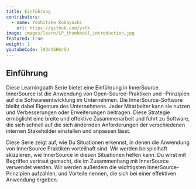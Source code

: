 ```yaml
---
title: Einführung
contributors:
  - name: Yoshitake Kobayashi
    url: https://github.com/ystk
image: images/learn/LP_thumbnail_introduction.jpg
featured: true
weight: 1
youtubeCode: l93ohSHhr5U
---
```

<div class="sect1">
<h2 id="_einführung">Einführung</h2>
<div class="sectionbody">
<div class="paragraph">
<p>Diese Learningpath Serie bietet eine Einführung in InnerSource.
InnerSource ist die Anwendung von Open-Source-Praktiken und -Prinzipien auf die Softwareentwicklung im Unternehmen.
Die InnerSource-Software bleibt dabei Eigentum des Unternehmens. Jeder Mitarbeiter kann sie nutzen und Verbesserungen oder Erweiterungen beitragen.
Diese Strategie ermöglicht eine breite und effektive Zusammenarbeit und führt zu Software, die sich schnell auf die sich ändernden Anforderungen der verschiedenen internen
Stakeholder einstellen und anpassen lässt.</p>
</div>
<div class="paragraph">
<p>Diese Serie zeigt auf, wie Du Situationen erkennst, in denen die Anwendung von InnerSource Praktiken vorteilhaft sind.
Wir werden beispielhaft skizzieren, wie InnerSource in diesen Situationen helfen kann.
Du wirst mit Begriffen vertraut gemacht, die im Zusammenhang mit InnerSource verwendet werden.
Wir werden außerdem die wichtigsten InnerSource-Prinzipien aufzählen, und Vorteile nennen, die sich bei einer effektiven Anwendung ergeben.</p>
</div>
</div>
</div>
<!--- This file autogenerated from https://github.com/InnerSourceCommons/InnerSourceLearningPath/blob/master/scripts/generate_new_site_learning_path_markdown.js -->